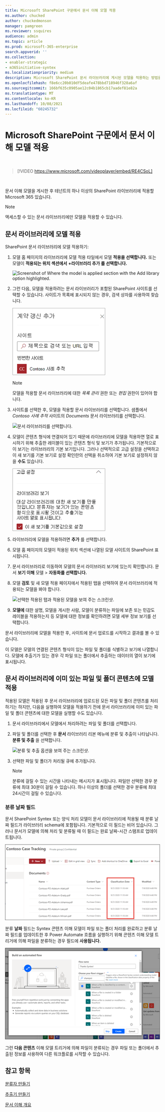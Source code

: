 ```yaml
---
title: Microsoft SharePoint 구문에서 문서 이해 모델 적용
ms.author: chucked
author: chuckedmonson
manager: pamgreen
ms.reviewer: ssquires
audience: admin
ms.topic: article
ms.prod: microsoft-365-enterprise
search.appverid: ''
ms.collection:
- enabler-strategic
- m365initiative-syntex
ms.localizationpriority: medium
description: Microsoft SharePoint 문서 라이브러리에 게시된 모델을 적용하는 방법을 SharePoint Syntex.
ms.openlocfilehash: f8e6cc20b010df5deafe478bbd718946f328a6af
ms.sourcegitcommit: 166bf635c0905ae12c04b1865cb17aadef81e82a
ms.translationtype: MT
ms.contentlocale: ko-KR
ms.lasthandoff: 10/08/2021
ms.locfileid: "60245732"
---
```

# <a name="apply-a-document-understanding-model-in-microsoft-sharepoint-syntex"></a>Microsoft SharePoint 구문에서 문서 이해 모델 적용

</br>

> [!VIDEO https://www.microsoft.com/videoplayer/embed/RE4CSoL]

</br>

문서 이해 모델을 게시한 후 테넌트의 하나 이상의 SharePoint 라이브러리에 적용할 Microsoft 365 있습니다.

> [!NOTE]
> 액세스할 수 있는 문서 라이브러리에만 모델을 적용할 수 있습니다.


## <a name="apply-your-model-to-a-document-library"></a>문서 라이브러리에 모델 적용

SharePoint 문서 라이브러리에 모델 적용하기:

1. 모델 홈 페이지의 라이브러리에 모델 적용 타일에서 모델 **적용을 선택합니다.**  또는 모델이 **적용되는 위치 섹션에서** **+라이브러리 추가 를 선택합니다.**

    ![Screenshot of Where the model is applied section with the Add library option highlighted.](../media/content-understanding/apply-to-library.png)

2. 그런 다음, 모델을 적용하려는 문서 라이브러리가 포함된 SharePoint 사이트를 선택할 수 있습니다. 사이트가 목록에 표시되지 않는 경우, 검색 상자를 사용하여 찾습니다.

    ![사이트를 선택합니다.](../media/content-understanding/site-search.png)

    > [!NOTE]
    > 모델을 적용할 문서 라이브러리에 대한 *목록 관리* 권한 또는 *편집* 권한이 있어야 합니다.

3. 사이트를 선택한 후, 모델을 적용할 문서 라이브러리를 선택합니다. 샘플에서 *Contoso 사례 추적* 사이트의 *Documents* 문서 라이브러리를 선택합니다.

    ![문서 라이브러리를 선택합니다.](../media/content-understanding/select-doc-library.png)

4. 모델이 콘텐츠 형식에 연결되어 있기 때문에 라이브러리에 모델을 적용하면 열로 표시하기 위해 추출한 레이블이 있는 콘텐츠 형식 및 보기가 추가됩니다. 기본적으로 이 보기는 라이브러리의 기본 보기입니다. 그러나 선택적으로 고급 설정을 선택하고 이 새 보기를  기본 보기로 설정 확인란의 선택을 취소하여 기본 보기로 설정하지 않을 **수도** 있습니다.

    ![라이브러리 보기.](../media/content-understanding/library-view.png)

5. 라이브러리에 모델을 적용하려면 **추가** 를 선택합니다.

6. 모델 홈 페이지의 모델이  적용된 위치 섹션에 나열된 모델 사이트의 SharePoint 표시됩니다.

7. 문서 라이브러리로 이동하여 모델의 문서 라이브러리 보기에 있는지 확인합니다. 문서 **보기 이해** 모델  >  **자동화를 선택합니다.**

8. 모델 **검토** 및 새 모델 적용 페이지에서  적용된 탭을 선택하여 문서 라이브러리에 적용되는 모델을 봐야 합니다.

    ![선택한 적용된 탭과 적용된 모델을 보여 주는 스크린샷.](../media/content-understanding/applied-models.png) 

9. **모델에** 대한 설명, 모델을 게시한 사람, 모델이 분류하는 파일에 보존 또는 민감도 레이블을 적용하는지 등 모델에 대한 정보를 확인하려면 모델 세부 정보 보기를 선택합니다.

문서 라이브러리에 모델을 적용한 후, 사이트에 문서 업로드를 시작하고 결과를 볼 수 있습니다.

이 모델은 모델의 연결된 콘텐츠 형식이 있는 파일 및 폴더를 식별하고 보기에 나열합니다. 모델에 추출기가 있는 경우 각 파일 또는 폴더에서 추출하는 데이터의 열이 보기에 표시됩니다.

## <a name="apply-the-model-to-files-and-folder-content-already-in-the-document-library"></a>문서 라이브러리에 이미 있는 파일 및 폴더 콘텐츠에 모델 적용

적용된 모델은 적용된 후 문서 라이브러리에 업로드된 모든 파일 및 폴더 콘텐츠를 처리하기는 하지만, 다음을 실행하여 모델을 적용하기 전에 문서 라이브러리에 이미 있는 파일 및 폴더 콘텐츠에 대한 모델을 실행할 수도 있습니다.

1. 문서 라이브러리에서 모델에서 처리하려는 파일 및 폴더를 선택합니다.

2. 파일 및 폴더를 선택한 후 **문서** 라이브러리 리본 메뉴에 분류 및 추출이 나타납니다. **분류 및 추출** 을 선택합니다.

      ![분류 및 추출 옵션을 보여 주는 스크린샷.](../media/content-understanding/extract-classify.png) 

3. 선택한 파일 및 폴더가 처리될 큐에 추가됩니다.

    > [!NOTE]
    > 분류에 걸릴 수 있는 시간을 나타내는 메시지가 표시됩니다. 파일만 선택한 경우 분류에 최대 30분이 걸릴 수 있습니다. 하나 이상의 폴더를 선택한 경우 분류에 최대 24시간이 걸릴 수 있습니다.

### <a name="classification-date-field"></a>분류 날짜 필드

문서 SharePoint Syntex 또는 양식 처리 모델이 문서 라이브러리에 적용될 때 분류 날짜 필드가 라이브러리 schema에 포함됩니다.  기본적으로 이 필드는 비어 있습니다. 그러나 문서가 모델에 의해 처리 및 분류될 때 이 필드는 완료 날짜-시간 스탬프로 업데이트됩니다. 

   ![Screenshot of a document library showing the Classification Date column.](../media/content-understanding/class-date-column.png) 

분류 **날짜** 필드는 Syntex 콘텐츠 이해 모델이 파일 또는 폴더 처리를 완료하고 분류 날짜 필드를 업데이트한 후 Power Automate 흐름을 실행하기 위해 콘텐츠 이해 모델 트리거에 의해 파일을 분류하는 경우 필드에 **사용됩니다.** [](/connectors/sharepointonline/#when-a-file-is-classified-by-a-content-understanding-model)

   ![Flow 트리거합니다.](../media/content-understanding/trigger.png)

그런 **다음 콘텐츠** 이해 모델 트리거에 의해 파일이 분류되는 경우 파일 또는 폴더에서 추출된 정보를 사용하여 다른 워크플로를 시작할 수 있습니다.



## <a name="see-also"></a>참고 항목

[분류자 만들기](create-a-classifier.md)

[추출기 만들기](create-an-extractor.md)

[문서 이해 개요](document-understanding-overview.md)
